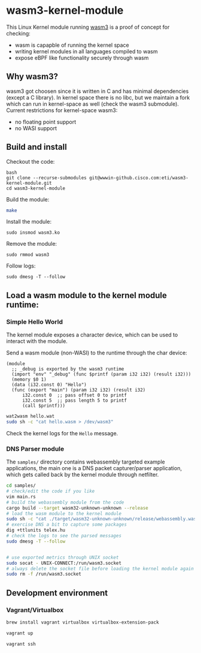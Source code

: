 # wasm3-kernel-module
This Linux Kernel module running [wasm3](https://github.com/wasm3/wasm3) is a proof of concept for checking:
- wasm is capapble of running the kernel space
- writing kernel modules in all languages compiled to wasm
- expose eBPF like functionality securely through wasm

## Why wasm3?

wasm3 got choosen since it is written in C and has minimal dependencies (except a C library).
In kernel space there is no libc, but we maintain a fork which can run in kernel-space as well (check the wasm3 submodule).
Current restrictions for kernel-space wasm3:
- no floating point support
- no WASI support

## Build and install

Checkout the code:
```
bash
git clone --recurse-submodules git@wwwin-github.cisco.com:eti/wasm3-kernel-module.git
cd wasm3-kernel-module
```

Build the module:
```bash
make
```

Install the module:
```
sudo insmod wasm3.ko
```

Remove the module:
```
sudo rmmod wasm3
```

Follow logs:
```
sudo dmesg -T --follow
```

## Load a wasm module to the kernel module runtime:

### Simple Hello World

The kernel module exposes a character device, which can be used to interact with the module.

Send a wasm module (non-WASI) to the runtime through the char device:

```wat
(module
  ;; _debug is exported by the wasm3 runtime
  (import "env" "_debug" (func $printf (param i32 i32) (result i32))) 
  (memory $0 1)
  (data (i32.const 0) "Hello")
  (func (export "main") (param i32 i32) (result i32)
      i32.const 0  ;; pass offset 0 to printf
      i32.const 5  ;; pass length 5 to printf
      (call $printf)))
```

```bash
wat2wasm hello.wat
sudo sh -c "cat hello.wasm > /dev/wasm3"
```

Check the kernel logs for the `Hello` message.

### DNS Parser module

The `samples/` directory contains webassembly targeted example applications, the main one is a DNS packet capturer/parser application, which gets called back by the kernel module through netfilter.

```bash
cd samples/
# check/edit the code if you like
vim main.rs
# build the webassembly module from the code
cargo build --target wasm32-unknown-unknown --release 
# load the wasm module to the kernel module
sudo sh -c "cat ./target/wasm32-unknown-unknown/release/webassembly.wasm > /dev/wasm3"
# exercise DNS a bit to capture some packages
dig +ttlunits telex.hu
# check the logs to see the parsed messages
sudo dmesg -T --follow


# use exported metrics through UNIX socket
sudo socat - UNIX-CONNECT:/run/wasm3.socket
# always delete the socket file before loading the kernel module again
sudo rm -f /run/wasm3.socket
```

## Development environment

### Vagrant/Virtualbox

```bash
brew install vagrant virtualbox virtualbox-extension-pack
```

```bash
vagrant up
```

```bash
vagrant ssh
```
